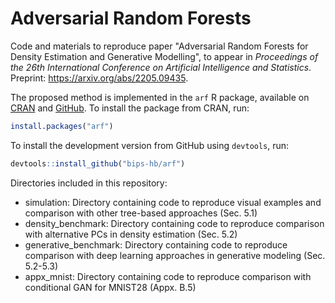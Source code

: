 # Adversarial Random Forests
Code and materials to reproduce paper "Adversarial Random Forests for Density Estimation and Generative Modelling", to appear in *Proceedings of the 26th International Conference on Artificial Intelligence and Statistics*. Preprint: https://arxiv.org/abs/2205.09435.

The proposed method is implemented in the `arf` R package, available on [CRAN](https://cran.r-project.org/package=arf) and [GitHub](https://github.com/bips-hb/arf). To install the package from CRAN, run: 
```R
install.packages("arf")
```
To install the development version from GitHub using `devtools`, run:
```R
devtools::install_github("bips-hb/arf")
```

Directories included in this repository:

* simulation: Directory containing code to reproduce visual examples and comparison with other tree-based approaches (Sec. 5.1)
* density_benchmark: Directory containing code to reproduce comparison with alternative PCs in density estimation (Sec. 5.2)
* generative_benchmark: Directory containing code to reproduce comparison with deep learning approaches in generative modeling (Sec. 5.2-5.3)
* appx_mnist: Directory containing code to reproduce comparison with conditional GAN for MNIST28 (Appx. B.5)

